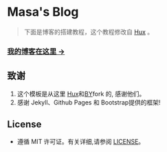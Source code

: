 # Masa's Blog

> 下面是博客的搭建教程，这个教程修改自 [Hux](https://github.com/Huxpro/huxpro.github.io) 。

### [我的博客在这里 &rarr;](http://nuistcz.github.io)

## 致谢

1. 这个模板是从这里 [Hux](https://github.com/Huxpro/huxpro.github.io)和[BY](BY.github.io)fork 的, 感谢他们。 
2. 感谢 Jekyll、Github Pages 和 Bootstrap提供的框架!

## License

- 遵循 MIT 许可证。有关详细,请参阅 [LICENSE](https://github.com/qiubaiying/qiubaiying.github.io/blob/master/LICENSE)。


